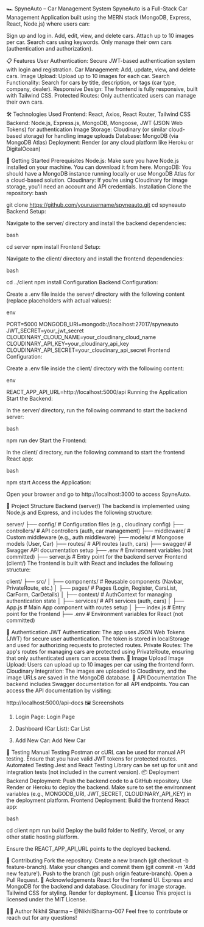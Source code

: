 🏎️ SpyneAuto – Car Management System
SpyneAuto is a Full-Stack Car Management Application built using the MERN stack (MongoDB, Express, React, Node.js) where users can:

Sign up and log in.
Add, edit, view, and delete cars.
Attach up to 10 images per car.
Search cars using keywords.
Only manage their own cars (authentication and authorization).

📋 Features
User Authentication: Secure JWT-based authentication system with login and registration.
Car Management: Add, update, view, and delete cars.
Image Upload: Upload up to 10 images for each car.
Search Functionality: Search for cars by title, description, or tags (car type, company, dealer).
Responsive Design: The frontend is fully responsive, built with Tailwind CSS.
Protected Routes: Only authenticated users can manage their own cars.

🛠️ Technologies Used
Frontend: React, Axios, React Router, Tailwind CSS
Backend: Node.js, Express.js, MongoDB, Mongoose, JWT (JSON Web Tokens) for authentication
Image Storage: Cloudinary (or similar cloud-based storage) for handling image uploads
Database: MongoDB (via MongoDB Atlas)
Deployment: Render (or any cloud platform like Heroku or DigitalOcean)

🚀 Getting Started
Prerequisites
Node.js: Make sure you have Node.js installed on your machine. You can download it from here.
MongoDB: You should have a MongoDB instance running locally or use MongoDB Atlas for a cloud-based solution.
Cloudinary: If you're using Cloudinary for image storage, you'll need an account and API credentials.
Installation
Clone the repository:
bash

git clone https://github.com/yourusername/spyneauto.git
cd spyneauto
Backend Setup:

Navigate to the server/ directory and install the backend dependencies:

bash

cd server
npm install
Frontend Setup:

Navigate to the client/ directory and install the frontend dependencies:

bash

cd ../client
npm install
Configuration
Backend Configuration:

Create a .env file inside the server/ directory with the following content (replace placeholders with actual values):

env

PORT=5000
MONGODB_URI=mongodb://localhost:27017/spyneauto
JWT_SECRET=your_jwt_secret
CLOUDINARY_CLOUD_NAME=your_cloudinary_cloud_name
CLOUDINARY_API_KEY=your_cloudinary_api_key
CLOUDINARY_API_SECRET=your_cloudinary_api_secret
Frontend Configuration:

Create a .env file inside the client/ directory with the following content:

env

REACT_APP_API_URL=http://localhost:5000/api
Running the Application
Start the Backend:

In the server/ directory, run the following command to start the backend server:

bash

npm run dev
Start the Frontend:

In the client/ directory, run the following command to start the frontend React app:

bash

npm start
Access the Application:

Open your browser and go to http://localhost:3000 to access SpyneAuto.

📂 Project Structure
Backend (server/)
The backend is implemented using Node.js and Express, and includes the following structure:

server/
├── config/ # Configuration files (e.g., cloudinary config)
├── controllers/ # API controllers (auth, car management)
├── middleware/ # Custom middleware (e.g., auth middleware)
├── models/ # Mongoose models (User, Car)
├── routes/ # API routes (auth, cars)
├── swagger/ # Swagger API documentation setup
├── .env # Environment variables (not committed)
├── server.js # Entry point for the backend server
Frontend (client/)
The frontend is built with React and includes the following structure:

client/
├── src/
│ ├── components/ # Reusable components (Navbar, PrivateRoute, etc.)
│ ├── pages/ # Pages (Login, Register, CarsList, CarForm, CarDetails)
│ ├── context/ # AuthContext for managing authentication state
│ ├── services/ # API services (auth, cars)
│ ├── App.js # Main App component with routes setup
│ ├── index.js # Entry point for the frontend
├── .env # Environment variables for React (not committed)

🔐 Authentication
JWT Authentication: The app uses JSON Web Tokens (JWT) for secure user authentication. The token is stored in localStorage and used for authorizing requests to protected routes.
Private Routes: The app's routes for managing cars are protected using PrivateRoute, ensuring that only authenticated users can access them.
📸 Image Upload
Image Upload: Users can upload up to 10 images per car using the frontend form.
Cloudinary Integration: The images are uploaded to Cloudinary, and the image URLs are saved in the MongoDB database.
📄 API Documentation
The backend includes Swagger documentation for all API endpoints. You can access the API documentation by visiting:

http://localhost:5000/api-docs
🖼 Screenshots

1. Login Page:
   Login Page

2. Dashboard (Car List):
   Car List

3. Add New Car:
   Add New Car

🧪 Testing
Manual Testing
Postman or cURL can be used for manual API testing.
Ensure that you have valid JWT tokens for protected routes.
Automated Testing
Jest and React Testing Library can be set up for unit and integration tests (not included in the current version).
📦 Deployment
Backend Deployment:
Push the backend code to a GitHub repository.
Use Render or Heroku to deploy the backend.
Make sure to set the environment variables (e.g., MONGODB_URI, JWT_SECRET, CLOUDINARY_API_KEY) in the deployment platform.
Frontend Deployment:
Build the frontend React app:

bash

cd client
npm run build
Deploy the build folder to Netlify, Vercel, or any other static hosting platform.

Ensure the REACT_APP_API_URL points to the deployed backend.

🙌 Contributing
Fork the repository.
Create a new branch (git checkout -b feature-branch).
Make your changes and commit them (git commit -m 'Add new feature').
Push to the branch (git push origin feature-branch).
Open a Pull Request.
🌟 Acknowledgements
React for the frontend UI.
Express and MongoDB for the backend and database.
Cloudinary for image storage.
Tailwind CSS for styling.
Render for deployment.
📝 License
This project is licensed under the MIT License.

👨‍💻 Author
Nikhil Sharma – @NikhilSharma-007
Feel free to contribute or reach out for any questions!
